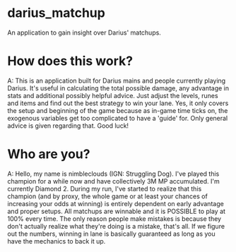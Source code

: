 # darius_matchup
An application to gain insight over Darius' matchups.

# How does this work?

A: This is an application built for Darius mains and people currently playing Darius. It's useful in calculating the total possible damage, any advantage in stats and additional possibly helpful advice. Just adjust the levels, runes and items and find out the best strategy to win your lane. Yes, it only covers the setup and beginning of the game because as in-game time ticks on, the exogenous variables get too complicated to have a 'guide' for. Only general advice is given regarding that. Good luck!

# Who are you?

A: Hello, my name is nimbleclouds (IGN: Struggling Dog). I've played this champion for a while now and have collectively 3M MP accumulated. I'm currently Diamond 2. During my run, I've started to realize that this champion (and by proxy, the whole game or at least your chances of increasing your odds at winning) is entirely dependent on early advantage and proper setups. All matchups are winnable and it is POSSIBLE to play at 100% every time. The only reason people make mistakes is because they don't actually realize what they're doing is a mistake, that's all. If we figure out the numbers, winning in lane is basically guaranteed as long as you have the mechanics to back it up.
